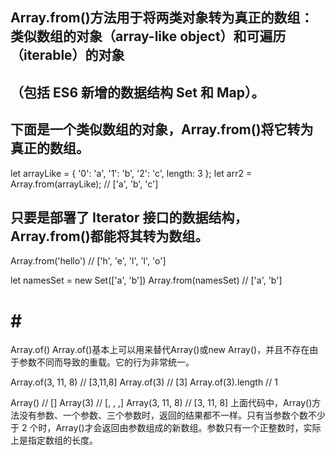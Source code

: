 
## Array.from()方法用于将两类对象转为真正的数组：类似数组的对象（array-like object）和可遍历（iterable）的对象
## （包括 ES6 新增的数据结构 Set 和 Map）。

## 下面是一个类似数组的对象，Array.from()将它转为真正的数组。
let arrayLike = {
    '0': 'a',
    '1': 'b',
    '2': 'c',
    length: 3
};
let arr2 = Array.from(arrayLike); // ['a', 'b', 'c']

## 只要是部署了 Iterator 接口的数据结构，Array.from()都能将其转为数组。
Array.from('hello')
// ['h', 'e', 'l', 'l', 'o']


let namesSet = new Set(['a', 'b'])
Array.from(namesSet) // ['a', 'b']


# # #
Array.of() 
Array.of()基本上可以用来替代Array()或new Array()，并且不存在由于参数不同而导致的重载。它的行为非常统一。

Array.of(3, 11, 8) // [3,11,8]
Array.of(3) // [3]
Array.of(3).length // 1

Array() // []
Array(3) // [, , ,]
Array(3, 11, 8) // [3, 11, 8]
上面代码中，Array()方法没有参数、一个参数、三个参数时，返回的结果都不一样。只有当参数个数不少于 2 个时，Array()才会返回由参数组成的新数组。参数只有一个正整数时，实际上是指定数组的长度。

